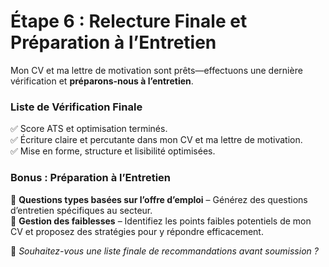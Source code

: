# Étape 6 : Relecture Finale et Préparation à l’Entretien

Mon CV et ma lettre de motivation sont prêts—effectuons une dernière vérification et **préparons-nous à l’entretien**.

### **Liste de Vérification Finale**
✅ Score ATS et optimisation terminés.  
✅ Écriture claire et percutante dans mon CV et ma lettre de motivation.  
✅ Mise en forme, structure et lisibilité optimisées.  

### **Bonus : Préparation à l’Entretien**
🎯 **Questions types basées sur l’offre d’emploi** – Générez des questions d’entretien spécifiques au secteur.  
💬 **Gestion des faiblesses** – Identifiez les points faibles potentiels de mon CV et proposez des stratégies pour y répondre efficacement.  

🚀 *Souhaitez-vous une liste finale de recommandations avant soumission ?*
